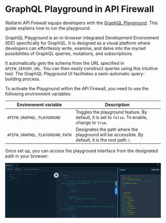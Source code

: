 # GraphQL Playground in API Firewall

Wallarm API Firewall equips developers with the [GraphQL Playground](https://github.com/graphql/graphql-playground). This guide explains how to run the playground.

GraphQL Playground is an in-browser Integrated Development Environment (IDE) specifically for GraphQL. It is designed as a visual platform where developers can effortlessly write, examine, and delve into the myriad possibilities of GraphQL queries, mutations, and subscriptions.

It automatically gets the schema from the URL specified in `APIFW_SERVER_URL`. You can then easily construct queries using this intuitive tool. The GraphQL Playground UI facilitates a semi-automatic query-building process.

To activate the Playground within the API Firewall, you need to use the following environment variables:

| Environment variable | Description |
| -------------------- | ----------- |
| `APIFW_GRAPHQL_PLAYGROUND` | Toggles the playground feature. By default, it is set to `false`. To enable, change to `true`. |
| `APIFW_GRAPHQL_PLAYGROUND_PATH` | Designates the path where the playground will be accessible. By default, it is the root path `/`. |

Once set up, you can access the playground interface from the designated path in your browser:

![Playground](https://github.com/wallarm/api-firewall/blob/main/images/graphql-playground.png?raw=true)

